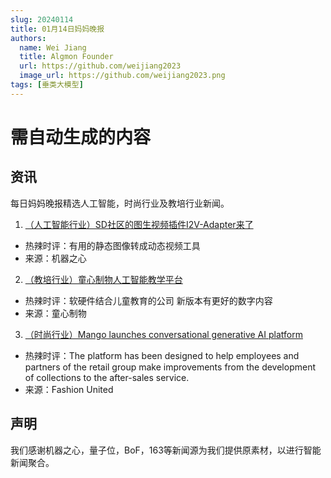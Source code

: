 ```yaml
---
slug: 20240114
title: 01月14日妈妈晚报
authors:
  name: Wei Jiang
  title: Algmon Founder
  url: https://github.com/weijiang2023
  image_url: https://github.com/weijiang2023.png
tags: [垂类大模型]
---
```


# 需自动生成的内容
## 资讯
每日妈妈晚报精选人工智能，时尚行业及教培行业新闻。

1. [（人工智能行业）SD社区的图生视频插件I2V-Adapter来了](https://mp.weixin.qq.com/s/tlOWaMi0e6By__MUT414xA?poc_token=HKrRo2WjOD9pFJPqD_99JlLo47zIGKpDVuS9A7F-)
* 热辣时评：有用的静态图像转成动态视频工具
* 来源：机器之心

2. [（教培行业）童心制物人工智能教学平台](https://edu.makeblock.com/)
* 热辣时评：软硬件结合儿童教育的公司 新版本有更好的数字内容
* 来源：童心制物

3. [（时尚行业）Mango launches conversational generative AI platform](https://fashionunited.com/news/business/mango-launches-conversational-generative-ai-platform/2023100556214)
* 热辣时评：The platform has been designed to help employees and partners of the retail group make improvements from the development of collections to the after-sales service.
* 来源：Fashion United

## 声明

我们感谢机器之心，量子位，BoF，163等新闻源为我们提供原素材，以进行智能新闻聚合。